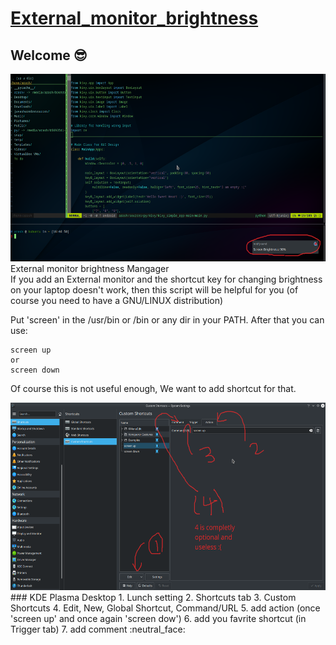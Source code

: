 # [External_monitor_brightness](https://github.com/arashph17/External_monitor_brightness)
## Welcome :sunglasses:
<img src="pic3.png" height="300">
External monitor brightness Mangager
<br />
If you add an External monitor and the shortcut key for changing brightness on your laptop doesn't work, then this script will be helpful for you (of course you need to have a GNU/LINUX distribution)

Put 'screen' in the /usr/bin or /bin or any dir in your PATH.
After that you can use:
```
screen up
or
screen down
```
Of course this is not useful enough, We want to add shortcut for that.

<img src="pic4.png" height="300">
### KDE Plasma Desktop
1. Lunch setting
2. Shortcuts tab
3. Custom Shortcuts
4. Edit, New, Global Shortcut, Command/URL
5. add action (once 'screen up' and once again 'screen dow')
6. add you favrite shortcut (in Trigger tab)
7. add comment :neutral_face:
